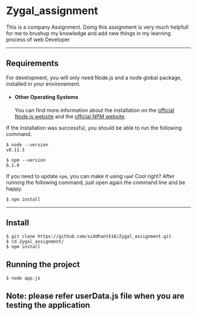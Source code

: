 # Zygal_assignment

This is a company Assignment.
Doing this assignment is very much helpfull for me to brushup my knowledge and add new things in my learning process of web Developer

---
## Requirements

For development, you will only need Node.js and a node global package, installed in your environement.

- #### Other Operating Systems
  You can find more information about the installation on the [official Node.js website](https://nodejs.org/) and the [official NPM website](https://npmjs.org/).

If the installation was successful, you should be able to run the following command.

    $ node --version
    v8.11.3

    $ npm --version
    6.1.0

If you need to update `npm`, you can make it using `npm`! Cool right? After running the following command, just open again the command line and be happy.

    $ npm install 

---

## Install

    $ git clone https://github.com/siddhantk18/Zygal_assignment.git
    $ cd Zygal_assignment/
    $ npm install


## Running the project

    $ node app.js

## Note: please refer userData.js file when you are testing the application     
